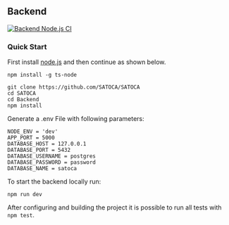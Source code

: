 ## Backend
[![Backend Node.js CI](https://github.com/SATOCA/SATOCA/actions/workflows/backend-ci.yml/badge.svg)](https://github.com/SATOCA/SATOCA/actions/workflows/backend-ci.yml)

### Quick Start
First install [node.js](https://nodejs.org) and then continue as shown below.
```
npm install -g ts-node

git clone https://github.com/SATOCA/SATOCA
cd SATOCA
cd Backend
npm install
```

Generate a .env File with following parameters:

```
NODE_ENV = 'dev'
APP_PORT = 5000
DATABASE_HOST = 127.0.0.1
DATABASE_PORT = 5432
DATABASE_USERNAME = postgres
DATABASE_PASSWORD = password
DATABASE_NAME = satoca
```

To start the backend locally run:

```
npm run dev
```

After configuring and building the project it is possible to run all tests with `npm test`.
